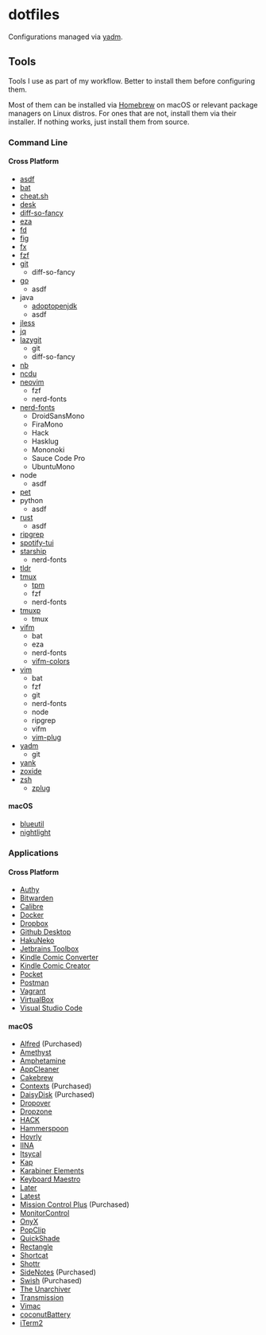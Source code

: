 # dotfiles

Configurations managed via [yadm](https://yadm.io).

## Tools

Tools I use as part of my workflow. Better to install them before configuring
them.

Most of them can be installed via [Homebrew](https://brew.sh) on macOS or
relevant package managers on Linux distros. For ones that are not, install them
via their installer. If nothing works, just install them from source.

### Command Line

#### Cross Platform

- [asdf](http://asdf-vm.com)
- [bat](https://github.com/sharkdp/bat)
- [cheat.sh](https://github.com/chubin/cheat.sh)
- [desk](https://github.com/jamesob/desk)
- [diff-so-fancy](https://github.com/so-fancy/diff-so-fancy)
- [eza](https://eza.rocks)
- [fd](https://github.com/sharkdp/fd)
- [fig](https://fig.io/)
- [fx](https://github.com/antonmedv/fx)
- [fzf](https://github.com/junegunn/fzf)
- [git](https://git-scm.com)
  - diff-so-fancy
- [go](https://go.dev)
  - asdf
- java
  - [adoptopenjdk](https://formulae.brew.sh/cask/adoptopenjdk)
  - asdf
- [jless](https://pauljuliusmartinez.github.io)
- [jq](https://stedolan.github.io/jq)
- [lazygit](https://github.com/jesseduffield/lazygit)
  - git
  - diff-so-fancy
- [nb](https://github.com/xwmx/nb)
- [ncdu](https://dev.yorhel.nl/ncdu)
- [neovim](https://neovim.io)
  - fzf
  - nerd-fonts
- [nerd-fonts](https://github.com/ryanoasis/nerd-fonts)
  - DroidSansMono
  - FiraMono
  - Hack
  - Hasklug
  - Mononoki
  - Sauce Code Pro
  - UbuntuMono
- node
  - asdf
- [pet](https://github.com/knqyf263/pet)
- python
  - asdf
- [rust](https://www.rust-lang.org/)
  - asdf
- [ripgrep](https://github.com/BurntSushi/ripgrep)
- [spotify-tui](https://github.com/Rigellute/spotify-tui)
- [starship](https://starship.rs)
  - nerd-fonts
- [tldr](https://tldr.sh)
- [tmux](https://tmux.github.io)
  - [tpm](https://github.com/tmux-plugins/tpm)
  - fzf
  - nerd-fonts
- [tmuxp](https://github.com/tmux-python/tmuxp)
  - tmux
- [vifm](https://vifm.info)
  - bat
  - eza
  - nerd-fonts
  - [vifm-colors](https://github.com/vifm/vifm-colors)
- [vim](https://vim.org)
  - bat
  - fzf
  - git
  - nerd-fonts
  - node
  - ripgrep
  - vifm
  - [vim-plug](https://github.com/junegunn/vim-plug)
- [yadm](https://yadm.io)
  - git
- [yank](https://github.com/mptre/yank)
- [zoxide](https://github.com/ajeetdsouza/zoxide)
- [zsh](https://zsh.org)
  - [zplug](https://github.com/zplug/zplug)

#### macOS

- [blueutil](https://github.com/toy/blueutil)
- [nightlight](https://github.com/smudge/nightlight)

### Applications

#### Cross Platform

- [Authy](https://authy.com)
- [Bitwarden](https://bitwarden.com)
- [Calibre](https://calibre-ebook.com)
- [Docker](https://docker.com)
- [Dropbox](https://dropbox.com)
- [Github Desktop](https://desktop.github.com)
- [HakuNeko](https://hakuneko.download)
- [Jetbrains Toolbox](https://jetbrains.com/toolbox-app)
- [Kindle Comic Converter](https://kcc.iosphe.re)
- [Kindle Comic Creator](https://amazon.com/Kindle-Comic-Creator/b?ie=UTF8&node=23496309011)
- [Pocket](https://getpocket.com)
- [Postman](https://postman.com)
- [Vagrant](https://vagrantup.com)
- [VirtualBox](https://virtualbox.org)
- [Visual Studio Code](https://code.visualstudio.com)

#### macOS

- [Alfred](https://alfredapp.com) (Purchased)
- [Amethyst](https://ianyh.com/amethyst)
- [Amphetamine](https://apps.apple.com/us/app/amphetamine/id937984704?mt=12)
- [AppCleaner](https://freemacsoft.net/appcleaner)
- [Cakebrew](https://cakebrew.com)
- [Contexts](https://contexts.co) (Purchased)
- [DaisyDisk](https://daisydiskapp.com) (Purchased)
- [Dropover](https://dropoverapp.com)
- [Dropzone](https://aptonic.com)
- [HACK](https://apps.apple.com/us/app/hack-for-hacker-news-developer/id1464477788)
- [Hammerspoon](https://hammerspoon.org)
- [Hovrly](https://hovrly.com)
- [IINA](https://iina.io)
- [Itsycal](https://mowglii.com/itsycal)
- [Kap](https://getkap.co)
- [Karabiner Elements](https://karabiner-elements.pqrs.org)
- [Keyboard Maestro](https://keyboardmaestro.com)
- [Later](https://getlater.app)
- [Latest](https://max.codes/latest)
- [Mission Control Plus](https://fadel.io/missioncontrolplus) (Purchased)
- [MonitorControl](https://github.com/MonitorControl/MonitorControl)
- [OnyX](https://www.titanium-software.fr/en/onyx.html)
- [PopClip](https://pilotmoon.com/popclip)
- [QuickShade](https://apps.apple.com/us/app/quickshade/id931571202?mt=12)
- [Rectangle](https://rectangleapp.com)
- [Shortcat](https://shortcat.app)
- [Shottr](https://shottr.cc)
- [SideNotes](https://apptorium.com/sidenotes) (Purchased)
- [Swish](https://highlyopinionated.co/swish) (Purchased)
- [The Unarchiver](https://theunarchiver.com)
- [Transmission](https://transmissionbt.com)
- [Vimac](https://vimacapp.com)
- [coconutBattery](https://coconut-flavour.com/coconutbattery)
- [iTerm2](https://iterm2.com)
